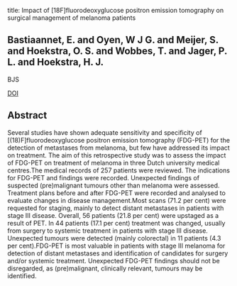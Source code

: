 title: Impact of [18F]fluorodeoxyglucose positron emission tomography on surgical management of melanoma patients

## Bastiaannet, E. and Oyen, W J G. and Meijer, S. and Hoekstra, O. S. and Wobbes, T. and Jager, P. L. and Hoekstra, H. J.
BJS

<a href="https://doi.org/10.1002/bjs.5174">DOI</a>

## Abstract
Several studies have shown adequate sensitivity and specificity of [(18)F]fluorodeoxyglucose positron emission tomography (FDG-PET) for the detection of metastases from melanoma, but few have addressed its impact on treatment. The aim of this retrospective study was to assess the impact of FDG-PET on treatment of melanoma in three Dutch university medical centres.The medical records of 257 patients were reviewed. The indications for FDG-PET and findings were recorded. Unexpected findings of suspected (pre)malignant tumours other than melanoma were assessed. Treatment plans before and after FDG-PET were recorded and analysed to evaluate changes in disease management.Most scans (71.2 per cent) were requested for staging, mainly to detect distant metastases in patients with stage III disease. Overall, 56 patients (21.8 per cent) were upstaged as a result of PET. In 44 patients (17.1 per cent) treatment was changed, usually from surgery to systemic treatment in patients with stage III disease. Unexpected tumours were detected (mainly colorectal) in 11 patients (4.3 per cent).FDG-PET is most valuable in patients with stage III melanoma for detection of distant metastases and identification of candidates for surgery and/or systemic treatment. Unexpected FDG-PET findings should not be disregarded, as (pre)malignant, clinically relevant, tumours may be identified.

